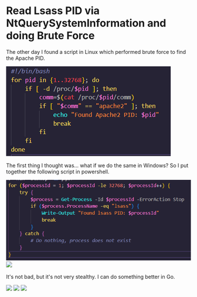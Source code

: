 # Read Lsass PID via NtQuerySystemInformation and doing Brute Force

The other day I found a script in Linux which performed brute force to find the Apache PID.

<img src="images/linuxlsass.png" />

The first thing I thought was... what if we do the same in Windows? So I put together the following script in powershell.

<img src="images/ps1lsass.png" />

<img src="images/" />

It's not bad, but it's not very stealthy. I can do something better in Go.

<img src="images/" />

<img src="images/" />

<img src="images/" />
